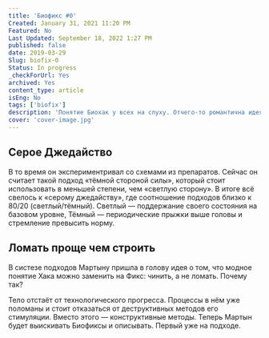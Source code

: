 ```yaml
---
title: 'Биофикс #0'
Created: January 31, 2021 11:20 PM
Featured: No
Last Updated: September 18, 2022 1:27 PM
published: false
date: 2019-03-29
Slug: biofix-0
Status: In progress
_checkForUrl: Yes
archived: Yes
content_type: article
isEng: No
tags: ['biofix']
description: 'Понятие Биохак у всех на слуху. Oтчего-то романтична идея о том, что в нашем теле можно, что-то хакнуть и поиметь с этого сверхвыгоду.'
cover: 'cover-image.jpg'
---
```


## Серое Джедайство

В то время он экспериментривал со схемами из препаратов. Сейчас он считает такой подход «тёмной стороной силы», который стоит использовать в меньшей степени, чем «светлую сторону». В итоге всё свелось к «серому джедайству», где соотношение подходов близко к 80/20 (светлый/тёмный). Светлый — поддержание своего состояния на базовом уровне, Тёмный — периодические прыжки выше головы и стремление превысить норму.

## Ломать проще чем строить

В систезе подходов Мартыну пришла в голову идея о том, что модное понятие Хака можно заменить на Фикс: чинить, а не ломать. Почему так?

Тело отстаёт от технологического прогресса. Процессы в нём уже поломаны и стоит отказаться от деструктивных методов его стимуляции. Вместо этого — конструктивные методы. Теперь Мартын будет выискивать Биофиксы и описывать. Первый уже на подходе.
